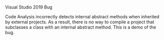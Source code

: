 Visual Studio 2019 Bug

Code Analysis incorrectly detects internal abstract methods when inherited by external projects. As a result, there is no way to compile a project that subclasses a class with an internal abstract method. This is a demo of the bug.